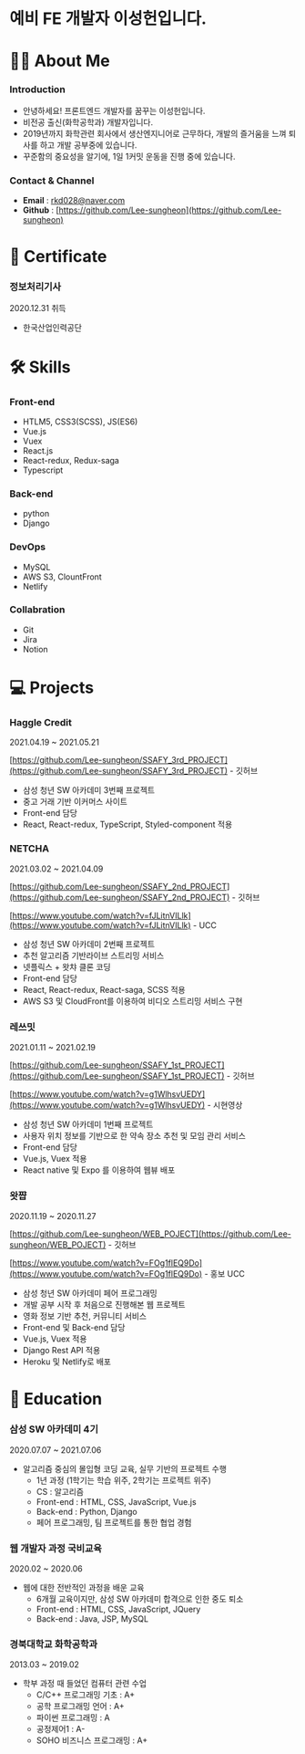 # 예비 FE 개발자 이성헌입니다.

# 🙋‍♂️ About Me

### Introduction

- 안녕하세요! 프론트엔드 개발자를 꿈꾸는 이성헌입니다.
- 비전공 출신(화학공학과) 개발자입니다.
- 2019년까지 화학관련 회사에서 생산엔지니어로 근무하다, 개발의 즐거움을 느껴 퇴사를 하고 개발 공부중에 있습니다.
- 꾸준함의 중요성을 알기에, 1일 1커밋 운동을 진행 중에 있습니다.

### Contact & Channel

- **Email** : rkd028@naver.com
- **Github** : [https://github.com/Lee-sungheon](https://github.com/Lee-sungheon)

# 🧾 Certificate


### 정보처리기사

2020.12.31 취득

- 한국산업인력공단

# 🛠️ Skills


### Front-end

- HTLM5, CSS3(SCSS), JS(ES6)
- Vue.js
- Vuex
- React.js
- React-redux, Redux-saga
- Typescript

### Back-end

- python
- Django

### DevOps

- MySQL
- AWS S3, ClountFront
- Netlify

### Collabration

- Git
- Jira
- Notion

# 💻 Projects

### Haggle Credit

2021.04.19 ~ 2021.05.21

[https://github.com/Lee-sungheon/SSAFY_3rd_PROJECT](https://github.com/Lee-sungheon/SSAFY_3rd_PROJECT) - 깃허브

- 삼성 청년 SW 아카데미 3번째 프로젝트
- 중고 거래 기반 이커머스 사이트
- Front-end 담당
- React, React-redux, TypeScript, Styled-component 적용

### NETCHA

2021.03.02 ~ 2021.04.09

[https://github.com/Lee-sungheon/SSAFY_2nd_PROJECT](https://github.com/Lee-sungheon/SSAFY_2nd_PROJECT) - 깃허브

[https://www.youtube.com/watch?v=fJLitnVILlk](https://www.youtube.com/watch?v=fJLitnVILlk) - UCC

- 삼성 청년 SW 아카데미 2번째 프로젝트
- 추천 알고리즘 기반라이브 스트리밍 서비스
- 넷플릭스 + 왓챠 클론 코딩
- Front-end 담당
- React, React-redux, React-saga, SCSS 적용
- AWS S3 및 CloudFront를 이용하여 비디오 스트리밍 서비스 구현

### 레쓰밋

2021.01.11 ~ 2021.02.19

[https://github.com/Lee-sungheon/SSAFY_1st_PROJECT](https://github.com/Lee-sungheon/SSAFY_1st_PROJECT) - 깃허브

[https://www.youtube.com/watch?v=g1WlhsvUEDY](https://www.youtube.com/watch?v=g1WlhsvUEDY) - 시현영상

- 삼성 청년 SW 아카데미 1번째 프로젝트
- 사용자 위치 정보를 기반으로 한 약속 장소 추천 및 모임 관리 서비스
- Front-end 담당
- Vue.js, Vuex 적용
- React native 및 Expo 를 이용하여 웹뷰 배포

### 왓쨥

2020.11.19 ~ 2020.11.27

[https://github.com/Lee-sungheon/WEB_POJECT](https://github.com/Lee-sungheon/WEB_POJECT) - 깃허브

[https://www.youtube.com/watch?v=FOg1flEQ9Do](https://www.youtube.com/watch?v=FOg1flEQ9Do) - 홍보 UCC

- 삼성 청년 SW 아카데미 페어 프로그래밍
- 개발 공부 시작 후 처음으로 진행해본 웹 프로젝트
- 영화 정보 기반 추천, 커뮤니티 서비스
- Front-end 및 Back-end 담당
- Vue.js, Vuex 적용
- Django Rest API 적용
- Heroku 및 Netlify로 배포

# 📖 Education


### 삼성 SW 아카데미 4기

2020.07.07 ~ 2021.07.06

- 알고리즘 중심의 몰입형 코딩 교육, 실무 기반의
  프로젝트 수행
    - 1년 과정 (1학기는 학습 위주, 2학기는 프로젝트 위주)
    - CS : 알고리즘
    - Front-end : HTML, CSS, JavaScript, Vue.js
    - Back-end : Python, Django
    - 페어 프로그래밍, 팀 프로젝트를 통한 협업 경험

### 웹 개발자 과정 국비교육

2020.02 ~ 2020.06

- 웹에 대한 전반적인 과정을 배운 교육
  - 6개월 교육이지만, 삼성 SW 아카데미 합격으로 인한 중도 퇴소
  - Front-end : HTML, CSS, JavaScript, JQuery
  - Back-end : Java, JSP, MySQL

### 경북대학교 화학공학과

2013.03 ~ 2019.02

- 학부 과정 때 들었던 컴퓨터 관련 수업
  - C/C++ 프로그래밍 기초 : A+
  - 공학 프로그래밍 언어 : A+
  - 파이썬 프로그래밍 : A
  - 공정제어1 : A-
  - SOHO 비즈니스 프로그래밍 : A+
